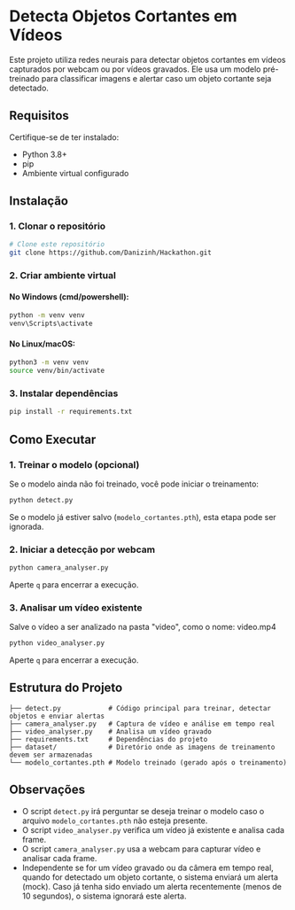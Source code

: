 # Detecta Objetos Cortantes em Vídeos

Este projeto utiliza redes neurais para detectar objetos cortantes em vídeos capturados por webcam ou por vídeos gravados. Ele usa um modelo pré-treinado para classificar imagens e alertar caso um objeto cortante seja detectado.

## Requisitos

Certifique-se de ter instalado:

- Python 3.8+
- pip
- Ambiente virtual configurado

## Instalação

### 1. Clonar o repositório

```sh
# Clone este repositório
git clone https://github.com/Danizinh/Hackathon.git
```

### 2. Criar ambiente virtual

#### No Windows (cmd/powershell):

```sh
python -m venv venv
venv\Scripts\activate
```

#### No Linux/macOS:

```sh
python3 -m venv venv
source venv/bin/activate
```

### 3. Instalar dependências

```sh
pip install -r requirements.txt
```

## Como Executar

### 1. Treinar o modelo (opcional)

Se o modelo ainda não foi treinado, você pode iniciar o treinamento:

```sh
python detect.py
```

Se o modelo já estiver salvo (`modelo_cortantes.pth`), esta etapa pode ser ignorada.

### 2. Iniciar a detecção por webcam

```sh
python camera_analyser.py
```

Aperte `q` para encerrar a execução.

### 3. Analisar um vídeo existente

Salve o vídeo a ser analizado na pasta "video", como o nome: video.mp4

```sh
python video_analyser.py
```

Aperte `q` para encerrar a execução.

## Estrutura do Projeto

```
├── detect.py            # Código principal para treinar, detectar objetos e enviar alertas
├── camera_analyser.py   # Captura de vídeo e análise em tempo real
├── video_analyser.py    # Analisa um vídeo gravado
├── requirements.txt     # Dependências do projeto
├── dataset/             # Diretório onde as imagens de treinamento devem ser armazenadas
└── modelo_cortantes.pth # Modelo treinado (gerado após o treinamento)
```

## Observações

- O script `detect.py` irá perguntar se deseja treinar o modelo caso o arquivo `modelo_cortantes.pth` não esteja presente.
- O script `video_analyser.py` verifica um vídeo já existente e analisa cada frame.
- O script `camera_analyser.py` usa a webcam para capturar vídeo e analisar cada frame.
- Independente se for um vídeo gravado ou da câmera em tempo real, quando for detectado um objeto cortante, o sistema enviará um alerta (mock). Caso já tenha sido enviado um alerta recentemente (menos de 10 segundos), o sistema ignorará este alerta.
